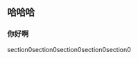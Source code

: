 ## 哈哈哈

### 你好啊
<!--sec data-title="section0" data-id="section1" data-show=false ces-->
section0section0section0section0section0
<!--endsec-->
